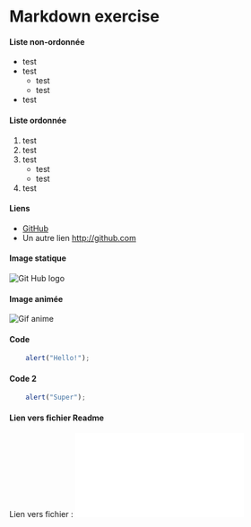 # Markdown exercise

#### Liste non-ordonnée

* test
* test
	* test
	* test
* test


#### Liste ordonnée

1. test
2. test
3. test
	* test
	* test
4. test


#### Liens

* [GitHub](http://github.com)
* Un autre lien http://github.com 


#### Image statique

![Git Hub logo](https://techcrunch.com/wp-content/uploads/2019/01/IMG_20181016_092551.jpg?w=1390&crop=1)


#### Image animée

![Gif anime](https://img.huffingtonpost.com/asset/5c93471f2400003300057312.gif?ops=scalefit_630_noupscale)

#### Code

```javascript
    alert("Hello!");
```

#### Code 2

```javascript
	alert("Super");
```

#### Lien vers fichier Readme

Lien vers fichier : ![Cliquez ici](README.md)

